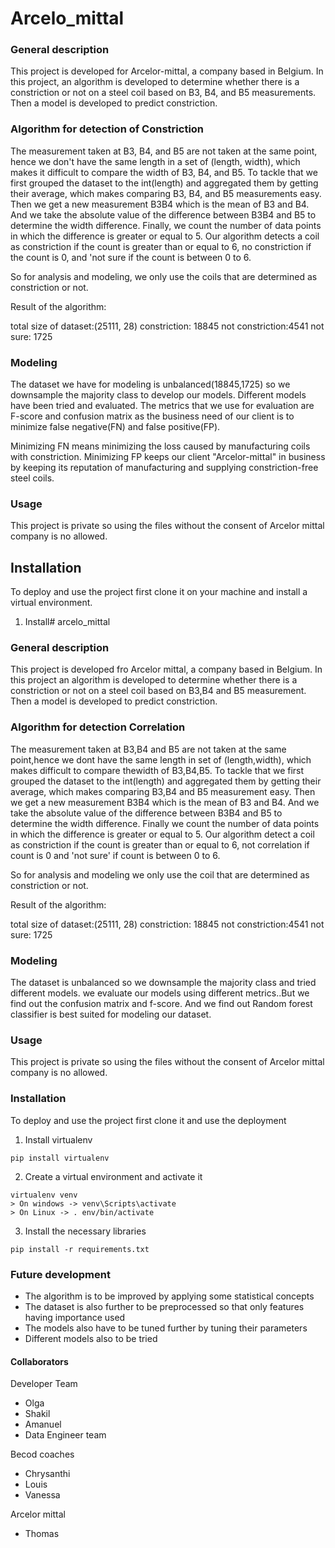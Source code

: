 # Arcelo_mittal

### General description

This project is developed for Arcelor-mittal, a company based in Belgium.
In this project, an algorithm is developed to determine whether there is 
a constriction or not on a steel coil based on B3, B4, and B5 measurements.
Then a model is developed to predict constriction.

### Algorithm for detection of Constriction

The measurement taken at B3, B4, and B5 are not taken at the same point, hence
we don't have the same length in a set of (length, width), which makes it difficult
to compare the width of B3, B4, and B5. To tackle that we first grouped the dataset
to the int(length) and aggregated them by getting their average, which makes 
comparing B3, B4, and B5 measurements easy. Then we get a new measurement B3B4 
which is the mean of B3 and B4. And we take the absolute value of the difference
between B3B4 and B5 to determine the width difference. Finally, we count the
number of data points in which the difference is greater or equal to 5.
Our algorithm detects a coil as constriction if the count is greater than or 
equal to 6, no constriction if the count is 0, and 'not sure if the count is between 
0 to 6.

So for analysis and modeling, we only use the coils that are determined as 
constriction or not. 

Result of the algorithm:

total size of dataset:(25111, 28)
constriction: 18845
not constriction:4541
not sure: 1725

### Modeling

The dataset we have for modeling is unbalanced(18845,1725) so we downsample the 
majority class to develop our models. Different models have been tried and evaluated.
The metrics that we use for evaluation are F-score and confusion matrix as the business 
need of our client is to minimize false negative(FN) and false positive(FP).

Minimizing FN means minimizing the loss caused by manufacturing coils with constriction.
Minimizing FP keeps our client "Arcelor-mittal" in business by keeping its reputation of
manufacturing and supplying constriction-free steel coils. 



### Usage

This project is private so using the files without the consent of Arcelor mittal company is no
allowed.


## Installation

To deploy and use the project first clone it on your machine and install a virtual environment.


1. Install# arcelo_mittal

### General description

This project is developed fro Arcelor mittal, a company based in Belgium.
In this project an algorithm is developed to determine whether there is 
a constriction or not on a steel coil based on B3,B4 and B5 measurement.
Then a model is developed to predict constriction.

### Algorithm for detection Correlation

The measurement taken at B3,B4 and B5 are not taken at the same point,hence
we dont have the same length in set of (length,width), which makes difficult
to compare thewidth of B3,B4,B5. To tackle that we first grouped the dataset
to the int(length) and aggregated them by getting their average, which makes 
comparing B3,B4 and B5 measurement easy. Then we get a new measurement B3B4 
which is the mean of B3 and B4. And we take the absolute value of the difference
between B3B4 and B5 to determine the width difference. Finally we count the
number of data points in which the difference is greater or equal to 5.
Our algorithm detect a coil as constriction if the count is greater than or 
equal to 6, not correlation if count is 0 and 'not sure' if count is between 0
to 6.

So for analysis and modeling we only use the coil that are determined as 
constriction or not. 

Result of the algorithm:

total size of dataset:(25111, 28)
constriction: 18845
not constriction:4541
not sure: 1725

### Modeling

The dataset is unbalanced so we downsample the majority class and tried different 
models. we evaluate our models using different metrics..But we find out the 
confusion matrix and f-score. And we find out Random forest classifier is best
suited for modeling our dataset.


### Usage
This project is private so using the files without the consent of Arcelor mittal company is no
allowed.


### Installation

To deploy and use the project first clone it and use the deployment


1. Install virtualenv

```
pip install virtualenv
```
2. Create a virtual environment and activate it
```
virtualenv venv
> On windows -> venv\Scripts\activate
> On Linux -> . env/bin/activate

```
3. Install the necessary libraries
```
pip install -r requirements.txt
```


### Future development

* The algorithm is to be improved by applying some statistical concepts
* The dataset is also further to be preprocessed so that only features having importance used
* The models also have to be tuned further by tuning their parameters
* Different models also to be tried



#### Collaborators

Developer Team
* Olga
* Shakil
* Amanuel
* Data Engineer team

Becod coaches
* Chrysanthi
* Louis
* Vanessa

Arcelor mittal
* Thomas















